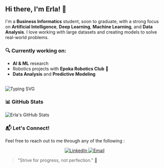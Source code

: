## Hi there, I'm Erla! 👋
I'm a  **Business Informatics** student, soon to graduate, with a strong focus on **Artificial Intelligence**, **Deep Learning**, **Machine Learning**, and **Data Analysis**. I love working with large datasets and creating models to solve real-world problems.

### 🔍 Currently working on:
- **AI & ML** research
- Robotics projects with **Epoka Robotics Club** 🚀
- **Data Analysis** and **Predictive Modeling**


## 
![Typing SVG](https://readme-typing-svg.herokuapp.com?font=Fira+Code&pause=1000&color=F76C6C&width=500&lines=AI+%7C+Machine+Learning+%7C+Deep+Learning;Data+Analysis+%7C+SQL+%7C+Python;Web+Development+%7C+PHP+%7C+JavaScript;Robotics+%7C+R+%7C+Java)

### 📊 GitHub Stats

![Erla's GitHub Stats](https://github-readme-stats.vercel.app/api?username=your-github-username&show_icons=true&count_private=true&hide_title=true&hide=prs&theme=radical)

### 📬 Let's Connect!

Feel free to reach out to me through any of the following :

<p align="center">
  <a href="http://linkedin.com/in/erla-hoxha-3a39272b8">
    <img src="https://img.shields.io/badge/LinkedIn-0077B5?style=for-the-badge&logo=linkedin&logoColor=white" alt="LinkedIn">
  </a>
  <a href="mailto:erlahoxha04@gmail.com">
    <img src="https://img.shields.io/badge/Email-D14836?style=for-the-badge&logo=gmail&logoColor=white" alt="Email">
  </a>
</p>

> "Strive for progress, not perfection." 💪


